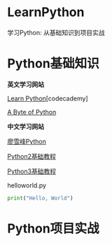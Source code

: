 # LearnPython
学习Python: 从基础知识到项目实战

# Python基础知识

**英文学习网站**

[Learn Python](https://www.codecademy.com/learn/learn-python)[codecademy]

[A Byte of Python](https://python.swaroopch.com/)

**中文学习网站**

[廖雪峰Python](https://www.liaoxuefeng.com/wiki/0014316089557264a6b348958f449949df42a6d3a2e542c000)

[Python2基础教程](http://www.runoob.com/python/python-intro.html)

[Python3基础教程](http://www.runoob.com/python3/python3-tutorial.html)

helloworld.py

~~~python
print("Hello, World")
~~~

# Python项目实战